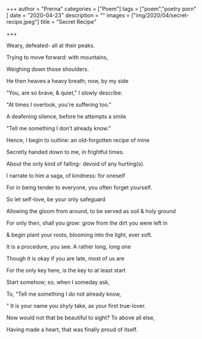 +++
author = "Prerna"
categories = ["Poem"]
tags = ["poem","poetry porn" ]
date = "2020-04-23"
description = ""
images = ["img/2020/04/secret-recipe.jpeg"]
title = "Secret Recipe"

+++

Weary, defeated- all at their peaks.

Trying to move forward: with mountains, 

Weighing down those shoulders. 

He then heaves a heavy breath; now, by my side

"You, are so brave, & quiet," I slowly describe:

"At times I overlook, you're suffering too." 

A deafening silence, before he attempts a smile 

"Tell me something I don't already know." 

Hence, I begin to outline: an old-forgotten recipe of mine

 Secretly handed down to me, in frightful times. 

About the only kind of falling- devoid of any hurting(s). 

I narrate to him a saga, of kindness: for oneself 

For in being tender to everyone, you often forget yourself.

 So let self-love, be your only safeguard 

Allowing the gloom from around, to be served as soil & holy ground 

For only then, shall you grow: grow from the dirt you were left in 

& begin plant your roots, blooming into the light, ever soft. 

It is a procedure, you see. A rather long, long one 

Though it is okay if you are late, most of us are

 For the only key here, is the key to at least start

 Start somehow; so, when I someday ask, 

To, "Tell me something I do not already know,

" It is your name you shyly take, as your first true-lover. 

Now would not that be beautiful to sight? To above all else, 

Having made a heart, that was finally proud of itself. 